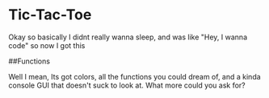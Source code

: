 # Tic-Tac-Toe
Okay so basically I didnt really wanna sleep, and was like "Hey, I wanna code" so now I got this

##Functions

Well I mean, Its got colors, all the functions you could dream of, and a kinda console GUI that doesn't suck to look at. What more could you ask for?
